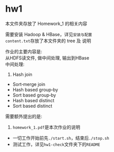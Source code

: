 # hw1
本文件夹存放了 Homework_1 的相关内容

需要安装 Hadoop & HBase，详见`安装与配置`  
`content.txt`存放了本文件夹的 tree 及 说明

作业的主要内容是:  
从HDFS读文件, 做中间处理, 输出到HBase  
中间处理: 

1. Hash join
* Sort‐merge join
* Hash based group‐by
* Sort based group‐by
* Hash based distinct
* Sort based distinct

需要额外提出的是:

1. `homework_1.pdf`是本次作业的说明
* 一切工作开始前先`./start.sh`，结束后`./stop.sh`
* 测试工作，详见`hw1-check`文件夹下的`README`
